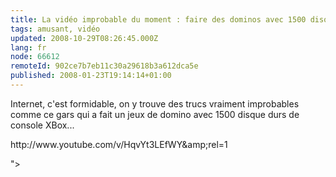 ```yaml
---
title: La vidéo improbable du moment : faire des dominos avec 1500 disques durs de XBox
tags: amusant, vidéo
updated: 2008-10-29T08:26:45.000Z
lang: fr
node: 66612
remoteId: 902ce7b7eb11c30a29618b3a612dca5e
published: 2008-01-23T19:14:14+01:00
---
```


Internet, c'est formidable, on y trouve des trucs vraiment improbables comme ce gars qui a fait un jeux de domino avec 1500 disque durs de console XBox...


<div class="video">
	<object width="425" height="355" type="application/x-shockwave-flash" data="
http://www.youtube.com/v/HqvYt3LEfWY&amp;rel=1

">
		<param name="movie" value="
http://www.youtube.com/v/HqvYt3LEfWY&amp;rel=1

"></param>
		<param name="allowfullscreen" value="true"></param>
	</object>
</div>

